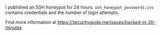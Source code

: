 I published an SSH honeypot for 24 hours.
`ssh_honeypot_passwords.csv` contains credentials and the number of login attempts.

Find more information at https://securityguide.me/issues/hacked-in-30-minutes
